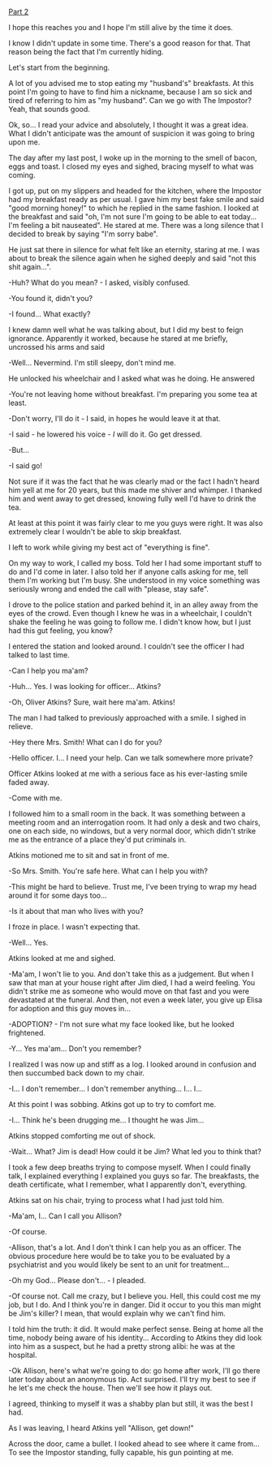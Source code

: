 [Part 2](https://www.reddit.com/r/nosleep/comments/10hon0p/my_husband_is_dead_heres_what_i_found_out/?utm_source=share&utm_medium=android_app&utm_name=androidcss&utm_term=1&utm_content=share_button)

I hope this reaches you and I hope I'm still alive by the time it does.

I know I didn't update in some time. There's a good reason for that. That reason being the fact that I'm currently hiding. 

Let's start from the beginning. 

A lot of you advised me to stop eating my "husband's" breakfasts. At this point I'm going to have to find him a nickname, because I am so sick and tired of referring to him as "my husband". Can we go with The Impostor? Yeah, that sounds good.

Ok, so... I read your advice and absolutely, I thought it was a great idea. What I didn't anticipate was the amount of suspicion it was going to bring upon me.

The day after my last post, I woke up in the morning to the smell of bacon, eggs and toast. I closed my eyes and sighed, bracing myself to what was coming. 

I got up, put on my slippers and headed for the kitchen, where the Impostor had my breakfast ready as per usual. I gave him my best fake smile and said "good morning honey!" to which he replied in the same fashion. I looked at the breakfast and said "oh, I'm not sure I'm going to be able to eat today... I'm feeling a bit nauseated". He stared at me. There was a long silence that I decided to break by saying "I'm sorry babe". 

He just sat there in silence for what felt like an eternity, staring at me. I was about to break the silence again when he sighed deeply and said "not this shit again...".

-Huh? What do you mean? - I asked, visibly confused.

-You found it, didn't you?

-I found... What exactly?

I knew damn well what he was talking about, but I did my best to feign ignorance. Apparently it worked, because he stared at me briefly, uncrossed his arms and said

-Well... Nevermind. I'm still sleepy, don't mind me.

He unlocked his wheelchair and I asked what was he doing. He answered 

-You're not leaving home without breakfast. I'm preparing you some tea at least.

-Don't worry, I'll do it - I said, in hopes he would leave it at that.

-I said - he lowered his voice - *I* will do it. Go get dressed.

-But...

-I said go!

Not sure if it was the fact that he was clearly mad or the fact I hadn't heard him yell at me for 20 years, but this made me shiver and whimper. I thanked him and went away to get dressed, knowing fully well I'd have to drink the tea.

At least at this point it was fairly clear to me you guys were right. It was also extremely clear I wouldn't be able to skip breakfast. 

I left to work while giving my best act of "everything is fine".

On my way to work, I called my boss. Told her I had some important stuff to do and I'd come in later. I also told her if anyone calls asking for me, tell them I'm working but I'm busy. She understood in my voice something was seriously wrong and ended the call with "please, stay safe".

I drove to the police station and parked behind it, in an alley away from the eyes of the crowd. Even though I knew he was in a wheelchair, I couldn't shake the feeling he was going to follow me. I didn't know how, but I just had this gut feeling, you know?

I entered the station and looked around. I couldn't see the officer I had talked to last time. 

-Can I help you ma'am?

-Huh... Yes. I was looking for officer... Atkins?

-Oh, Oliver Atkins? Sure, wait here ma'am. Atkins!

The man I had talked to previously approached with a smile. I sighed in relieve.

-Hey there Mrs. Smith! What can I do for you?

-Hello officer. I... I need your help. Can we talk somewhere more private?

Officer Atkins looked at me with a serious face as his ever-lasting smile faded away.

-Come with me.

I followed him to a small room in the back. It was something between a meeting room and an interrogation room. It had only a desk and two chairs, one on each side, no windows, but a very normal door, which didn't strike me as the entrance of a place they'd put criminals in.

Atkins motioned me to sit and sat in front of me. 

-So Mrs. Smith. You're safe here. What can I help you with?

-This might be hard to believe. Trust me, I've been trying to wrap my head around it for some days too...

-Is it about that man who lives with you?

I froze in place. I wasn't expecting that. 

-Well... Yes.

Atkins looked at me and sighed. 

-Ma'am, I won't lie to you. And don't take this as a judgement. But when I saw that man at your house right after Jim died, I had a weird feeling. You didn't strike me as someone who would move on that fast and you were devastated at the funeral. And then, not even a week later, you give up Elisa for adoption and this guy moves in...

-ADOPTION? - I'm not sure what my face looked like, but he looked frightened.

-Y... Yes ma'am... Don't you remember?

I realized I was now up and stiff as a log. I looked around in confusion and then succumbed back down to my chair.

-I... I don't remember... I don't remember anything... I... I...

At this point I was sobbing. Atkins got up to try to comfort me. 

-I... Think he's been drugging me... I thought he was Jim...

Atkins stopped comforting me out of shock. 

-Wait... What? Jim is dead! How could it be Jim? What led you to think that?

I took a few deep breaths trying to compose myself. When I could finally talk, I explained everything I explained you guys so far. The breakfasts, the death certificate, what I remember, what I apparently don't, everything.

Atkins sat on his chair, trying to process what I had just told him.

-Ma'am, I... Can I call you Allison?

-Of course.

-Allison, that's a lot. And I don't think I can help you as an officer. The obvious procedure here would be to take you to be evaluated by a psychiatrist and you would likely be sent to an unit for treatment...

-Oh my God... Please don't... - I pleaded.

-Of course not. Call me crazy, but I believe you. Hell, this could cost me my job, but I do. And I think you're in danger. Did it occur to you this man might be Jim's killer? I mean, that would explain why we can't find him.

I told him the truth: it did. It would make perfect sense. Being at home all the time, nobody being aware of his identity... According to Atkins they did look into him as a suspect, but he had a pretty strong alibi: he was at the hospital.

-Ok Allison, here's what we're going to do: go home after work, I'll go there later today about an anonymous tip. Act surprised. I'll try my best to see if he let's me check the house. Then we'll see how it plays out.

I agreed, thinking to myself it was a shabby plan but still, it was the best I had. 

As I was leaving, I heard Atkins yell "Allison, get down!"

Across the door, came a bullet. I looked ahead to see where it came from... To see the Impostor standing, fully capable, his gun pointing at me.